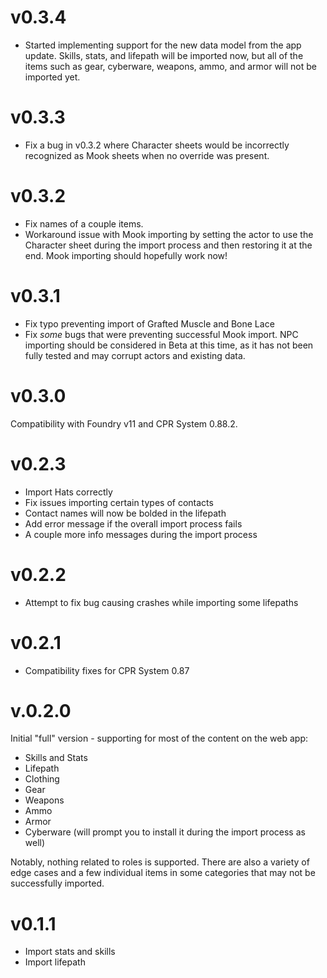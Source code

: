 v0.3.4
=========

- Started implementing support for the new data model from the app
  update. Skills, stats, and lifepath will be imported now, but all
  of the items such as gear, cyberware, weapons, ammo, and armor
  will not be imported yet.

v0.3.3
=========

- Fix a bug in v0.3.2 where Character sheets would be incorrectly
  recognized as Mook sheets when no override was present.

v0.3.2
=========

- Fix names of a couple items.
- Workaround issue with Mook importing by setting the actor to use the
  Character sheet during the import process and then restoring it at
  the end. Mook importing should hopefully work now!

v0.3.1
=========

- Fix typo preventing import of Grafted Muscle and Bone Lace
- Fix *some* bugs that were preventing successful Mook import. NPC importing
  should be considered in Beta at this time, as it has not been fully tested
  and may corrupt actors and existing data.

v0.3.0
==========

Compatibility with Foundry v11 and CPR System 0.88.2.

v0.2.3
==========

- Import Hats correctly
- Fix issues importing certain types of contacts
- Contact names will now be bolded in the lifepath
- Add error message if the overall import process fails
- A couple more info messages during the import process

v0.2.2
==========

- Attempt to fix bug causing crashes while importing some lifepaths

v0.2.1
==========

- Compatibility fixes for CPR System 0.87

v.0.2.0
==========

Initial "full" version  - supporting for most of the content on the web app:

- Skills and Stats
- Lifepath
- Clothing
- Gear
- Weapons
- Ammo
- Armor
- Cyberware (will prompt you to install it during the import process as well)

Notably, nothing related to roles is supported. There are also a variety of edge cases and a few individual items in some categories that may not be successfully imported.

v0.1.1
==========

- Import stats and skills
- Import lifepath
